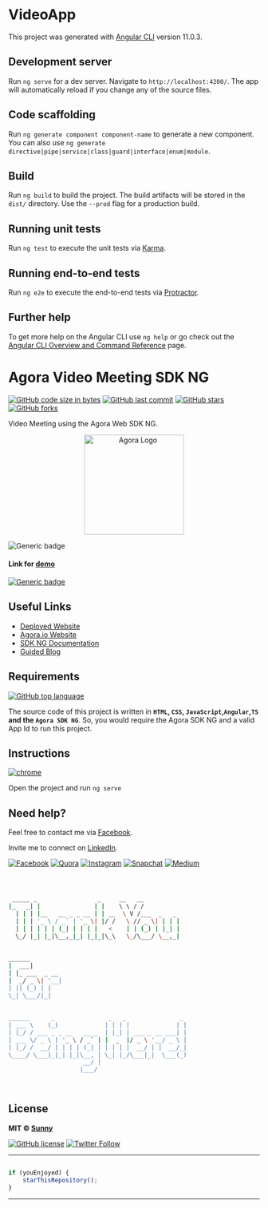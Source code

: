 
# VideoApp

This project was generated with [Angular CLI](https://github.com/angular/angular-cli) version 11.0.3.

## Development server

Run `ng serve` for a dev server. Navigate to `http://localhost:4200/`. The app will automatically reload if you change any of the source files.

## Code scaffolding

Run `ng generate component component-name` to generate a new component. You can also use `ng generate directive|pipe|service|class|guard|interface|enum|module`.

## Build

Run `ng build` to build the project. The build artifacts will be stored in the `dist/` directory. Use the `--prod` flag for a production build.

## Running unit tests

Run `ng test` to execute the unit tests via [Karma](https://karma-runner.github.io).

## Running end-to-end tests

Run `ng e2e` to execute the end-to-end tests via [Protractor](http://www.protractortest.org/).

## Further help

To get more help on the Angular CLI use `ng help` or go check out the [Angular CLI Overview and Command Reference](https://angular.io/cli) page.


# Agora Video  Meeting SDK NG

[![GitHub code size in bytes](https://img.shields.io/github/languages/code-size/learningdollars/sunnyg-agora-angular-webrtc?logo=github&style=social)](https://github.com/learningdollars/) [![GitHub last commit](https://img.shields.io/github/last-commit/learningdollars/sunnyg-agora-angular-webrtc?style=social&logo=git)](https://github.com/learningdollars/) [![GitHub stars](https://img.shields.io/github/stars/learningdollars/sunnyg-agora-angular-webrtc?style=social)](https://github.com/learningdollars/sunnyg-agora-angular-webrtc/stargazers) [![GitHub forks](https://img.shields.io/github/forks/learningdollars/sunnyg-agora-angular-webrtc?style=social&logo=git)](https://github.com/learningdollars/sunnyg-agora-angular-webrtc/network)

Video  Meeting using the Agora Web SDK NG.

<p align="center">
<a href="#">
<img src="https://www.agora.io/en/wp-content/themes/agora-2020/images/agora-logo.svg" width="200px" alt="Agora Logo"/>
</a>
</p>

![Generic badge](https://img.shields.io/badge/Voice-Call-orange) 

#### Link for [demo](http://localhost:4200/user/1) 
[![Generic badge](https://img.shields.io/badge/view-demo-orange)](#)

## Useful Links

- [Deployed Website](#)
- [Agora.io Website](https://www.agora.io/)
- [SDK NG Documentation](https://agoraio-community.github.io/AgoraWebSDK-NG/api/en/index.html)
- [Guided Blog](#)

## Requirements

[![GitHub top language](https://img.shields.io/github/languages/top/learningdollars/sunnyg-agora-angular-webrtc?logo=html&style=social)](https://github.com/angulardevelopment/)

The source code of this project is written in **`HTML`, `CSS`, `JavaScript`,`Angular`,`TS` and the `Agora SDK NG`**. So, you would require the Agora SDK NG and a valid App Id to run this project.

## Instructions

[![chrome](https://img.shields.io/badge/Open-project-lightgrey.svg?logo=google-chrome&style=popout&logoColor=red)](#)

Open the project and run `ng serve`


## Need help?


Feel free to contact me via [Facebook](#).

Invite me to connect on [LinkedIn](#).

[![Facebook](https://img.shields.io/badge/Facebook-add-blue.svg?logo=facebook&logoColor=white)](#) [![Quora](https://img.shields.io/badge/Quora-ask-red.svg?logo=quora)](#) [![Instagram](https://img.shields.io/badge/Instagram-follow-purple.svg?logo=instagram&logoColor=white)](#) [![Snapchat](https://img.shields.io/badge/Snapchat-add-yellow.svg?logo=snapchat&logoColor=white)](#) [![Medium](https://img.shields.io/badge/Medium-follow-black.svg?logo=medium&logoColor=white)](https://eraoftech.medium.com/)


```bash



 _____ _                 _     __   __            
|_   _| |               | |    \ \ / /            
  | | | |__   __ _ _ __ | | __  \ V /___  _   _   
  | | | '_ \ / _` | '_ \| |/ /   \ // _ \| | | |  
  | | | | | | (_| | | | |   <    | | (_) | |_| |  
  \_/ |_| |_|\__,_|_| |_|_|\_\   \_/\___/ \__,_|  
                                                  
                                                  
______                                            
|  ___|                                           
| |_ ___  _ __                                    
|  _/ _ \| '__|                                   
| || (_) | |                                      
\_| \___/|_|                                      
                                                  
                                                  
______      _               _   _               _ 
| ___ \    (_)             | | | |             | |
| |_/ / ___ _ _ __   __ _  | |_| | ___ _ __ ___| |
| ___ \/ _ \ | '_ \ / _` | |  _  |/ _ \ '__/ _ \ |
| |_/ /  __/ | | | | (_| | | | | |  __/ | |  __/_|
\____/ \___|_|_| |_|\__, | \_| |_/\___|_|  \___(_)
                     __/ |                        
                    |___/                         

 


```

## License

**MIT &copy; [Sunny](https://github.com/angulardevelopment/video-app/blob/master/LICENSE)**

[![GitHub license](https://img.shields.io/github/license/learningdollars/sunnyg-agora-angular-webrtc?style=social&logo=github)](https://github.com/angulardevelopment/video-app/blob/master/LICENSE) [![Twitter Follow](https://img.shields.io/twitter/follow/Sunny_g001?style=social)](#)

---------

```javascript

if (youEnjoyed) {
    starThisRepository();
}

```

-----------

